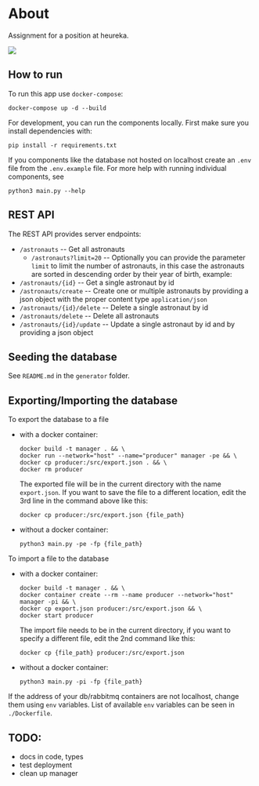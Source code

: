 # About
Assignment for a position at heureka.

<a href="https://github.com/psf/black" alt="Code style: black">
        <img src="https://img.shields.io/badge/code%20style-black-000000.svg" /></a>

## How to run
To run this app use `docker-compose`:
```shell
docker-compose up -d --build
```

For development, you can run the components locally. First make sure you install dependencies with:
```shell
pip install -r requirements.txt
```
If you components like the database not hosted on localhost  create an `.env` file from the `.env.example` file. For more help with running individual components, see
```shell
python3 main.py --help
```


## REST API
The REST API provides server endpoints:
- `/astronauts` -- Get all astronauts
  - `/astronauts?limit=20` -- Optionally you can provide the parameter `limit` to limit the number of astronauts, in this case the astronauts are sorted in descending order by their year of birth, example:
- `/astronauts/{id}` -- Get a single astronaut by id
- `/astronauts/create` -- Create one or multiple astronauts by providing a json object with the proper content type `application/json`
- `/astronauts/{id}/delete` -- Delete a single astronaut by id
- `/astronauts/delete` -- Delete all astronauts
- `/astronauts/{id}/update` -- Update a single astronaut by id and by providing a json object

## Seeding the database

See `README.md` in the `generator` folder.

## Exporting/Importing the database

To export the database to a file
- with a docker container:
  ```shell
  docker build -t manager . && \
  docker run --network="host" --name="producer" manager -pe && \
  docker cp producer:/src/export.json . && \
  docker rm producer
  ```
  The exported file will be in the current directory with the name `export.json`. If you want to save the file to a different location, edit the 3rd line in the command above like this:
  ```shell
  docker cp producer:/src/export.json {file_path}
  ```
- without a docker container:
  ```shell
  python3 main.py -pe -fp {file_path}
  ```

To import a file to the database
- with a docker container:
  ```shell
  docker build -t manager . && \
  docker container create --rm --name producer --network="host" manager -pi && \
  docker cp export.json producer:/src/export.json && \
  docker start producer
  ```
  The import file needs to be in the current directory, if you want to specify a different file, edit the 2nd command like this:
  ```shell
  docker cp {file_path} producer:/src/export.json
  ```
- without a docker container:
  ```shell
  python3 main.py -pi -fp {file_path}
  ```

If the address of your db/rabbitmq containers are not localhost, change them using `env` variables. List of available `env` variables can be seen in `./Dockerfile`.

## TODO:
- docs in code, types
- test deployment
- clean up manager

